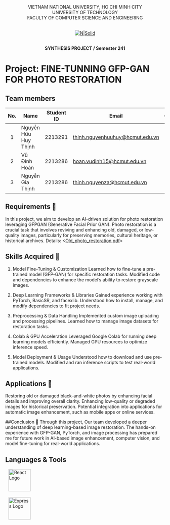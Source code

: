 <div align="center">
VIETNAM NATIONAL UNIVERSITY, HO CHI MINH CITY
<br />
UNIVERSITY OF TECHNOLOGY
<br />
FACULTY OF COMPUTER SCIENCE AND ENGINEERING
<br />
<br />
  
[![N|Solid](https://upload.wikimedia.org/wikipedia/commons/thumb/d/de/HCMUT_official_logo.png/238px-HCMUT_official_logo.png)](https://www.hcmut.edu.vn/vi)
<br />
<br />

**SYNTHESIS PROJECT / Semester 241**
<br/>

</div>

# Project: FINE-TUNNING GFP-GAN FOR PHOTO RESTORATION
## Team members

| No. | Name             | Student ID | Email                          | Contact                                                                                                                                                                                                                     |
| :-: | ---------------- | :--------: | ------------------------------ | --------------------------------------------------------------------------------------------------------------------------------------------------------------------------------------------------------------------------- |
|  1  | Nguyễn Hữu Huy Thịnh    |  2213291  | thinh.nguyenhuuhuy@hcmut.edu.vn   |  [<img src="https://cdn-icons-png.flaticon.com/512/733/733609.png" align="left" width=20px style="margin-left:5px" />][git1]|
|  2  | Vũ Đình Hoàn  |   2213286   | hoan.vudinh15@hcmut.edu.vn   | [<img src="https://cdn-icons-png.flaticon.com/512/733/733609.png" align="left" width=20px style="margin-left:5px" />][git2]|
|  3  | Nguyễn Gia Thịnh |   2213286   | thinh.nguyenza@hcmut.edu.vn |  [<img src="https://cdn-icons-png.flaticon.com/512/733/733609.png" align="left" width=20px style="margin-left:5px" />][git3]|

[git1]: https://github.com/shInNei/
[git2]: https://github.com/justzathink/
[git3]: https://github.com/justzathink/

## Requirements 🔗
In this project, we aim to develop an AI-driven solution for photo restoration leveraging GFPGAN (Generative Facial Prior GAN). Photo restoration is a crucial task that involves reviving and enhancing old, damaged, or low-quality images, particularly for preserving memories, cultural heritage, or historical archives.
Details: <[Old_photo_restoration.pdf](doc/Old_photo_restoration.pdf)>

## Skills Acquired 🚀
1. Model Fine-Tuning & Customization
Learned how to fine-tune a pre-trained model (GFP-GAN) for specific restoration tasks.
Modified code and dependencies to enhance the model’s ability to restore grayscale images.

2. Deep Learning Frameworks & Libraries
Gained experience working with PyTorch, BasicSR, and facexlib.
Understood how to install, manage, and modify dependencies to fit project needs.

3. Preprocessing & Data Handling
Implemented custom image uploading and processing pipelines.
Learned how to manage image datasets for restoration tasks.

4. Colab & GPU Acceleration
Leveraged Google Colab for running deep learning models efficiently.
Managed GPU resources to optimize inference speed.

5. Model Deployment & Usage
Understood how to download and use pre-trained models.
Modified and ran inference scripts to test real-world applications.

## Applications 🎯
Restoring old or damaged black-and-white photos by enhancing facial details and improving overall clarity.
Enhancing low-quality or degraded images for historical preservation.
Potential integration into applications for automatic image enhancement, such as mobile apps or online services.

##Conclusion 🏁
Through this project, Our team developed a deeper understanding of deep learning-based image restoration. The hands-on experience with GFP-GAN, PyTorch, and image processing has prepared me for future work in AI-based image enhancement, computer vision, and model fine-tuning for real-world applications.

## Languages & Tools
<img src="https://upload.wikimedia.org/wikipedia/commons/c/c3/Python-logo-notext.svg" 
        align="center" 
        style="margin-left:10px; margin-bottom:5px;" 
        width="70px" 
        alt="React Logo"/>
    
    
<img src="https://upload.wikimedia.org/wikipedia/commons/d/d0/Google_Colaboratory_SVG_Logo.svg" 
         align="center" 
         style="margin-left:10px; margin-bottom:5px;" 
         width="70px" 
         alt="Express Logo" />
